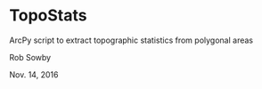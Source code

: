 # TopoStats
ArcPy script to extract topographic statistics from polygonal areas

Rob Sowby

Nov. 14, 2016

